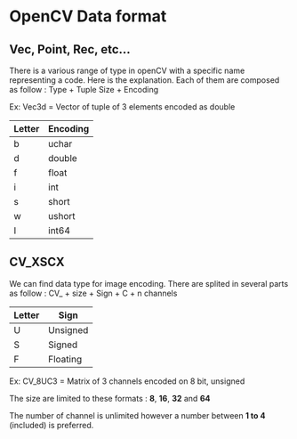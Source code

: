 # OpenCV Data format

## Vec, Point, Rec, etc...
There is a various range of type in openCV with a specific name representing a code. 
Here is the explanation. Each of them are composed as follow : Type + Tuple Size  + Encoding

Ex: Vec3d = Vector of tuple of 3 elements encoded as double

| Letter | Encoding |
| ------ | -------- |
| b      | uchar    |
| d      | double   |
| f      | float    |
| i      | int      |
| s      | short    |
| w      | ushort   |
| I 	 | int64 	|

## CV_XSCX
We can find data type for image encoding. There are splited in several parts as follow :
CV_ + size + Sign + C + n channels 

| Letter | Sign     |
| ------ | -------- |
| U      | Unsigned |
| S      | Signed   |
| F 	 | Floating |

Ex: CV_8UC3 = Matrix of 3 channels encoded on 8 bit, unsigned

The size are limited to these formats : **8**, **16**, **32** and **64**

The number of channel is unlimited however a number between **1 to 4** (included) is preferred. 


